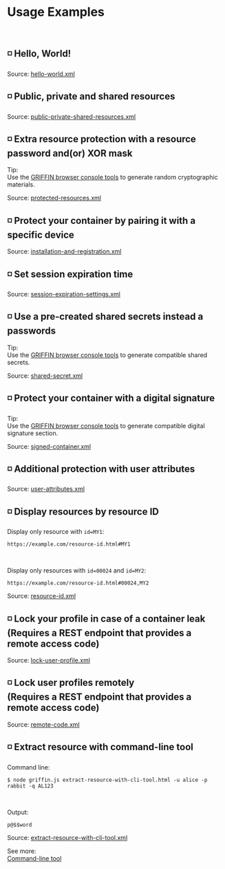 # Usage Examples

<br>

## ◽️ Hello, World!
Source: <a href="https://github.com/griffin-container/griffin/blob/main/examples/xml/hello-world.xml">hello-world.xml</a>

## ◽️ Public, private and shared resources
Source: <a href="https://github.com/griffin-container/griffin/blob/main/examples/xml/public-private-shared-resources.xml">public-private-shared-resources.xml</a>

## ◽️ Extra resource protection with a resource password and(or) XOR mask

Tip:<br>
Use the <a href="https://github.com/griffin-container/griffin/blob/main/browser-console-tools.md#griffin-browser-console-tools">GRIFFIN browser console tools</a> to generate random cryptographic materials.

Source: <a href="https://github.com/griffin-container/griffin/blob/main/examples/xml/protected-resources.xml">protected-resources.xml</a>

## ◽️ Protect your container by pairing it with a specific device
Source: <a href="https://github.com/griffin-container/griffin/blob/main/examples/xml/installation-and-registration.xml">installation-and-registration.xml</a>

## ◽️ Set session expiration time
Source: <a href="https://github.com/griffin-container/griffin/blob/main/examples/xml/session-expiration-settings.xml">session-expiration-settings.xml</a>

## ◽️ Use a pre-created shared secrets instead a passwords

Tip:<br>
Use the <a href="https://github.com/griffin-container/griffin/blob/main/browser-console-tools.md#griffin-browser-console-tools">GRIFFIN browser console tools</a> to generate compatible shared secrets.

Source: <a href="https://github.com/griffin-container/griffin/blob/main/examples/xml/shared-secret.xml">shared-secret.xml</a>

## ◽️ Protect your container with a digital signature

Tip:<br>
Use the <a href="https://github.com/griffin-container/griffin/blob/main/browser-console-tools.md#griffin-browser-console-tools">GRIFFIN browser console tools</a> to generate compatible digital signature section.

Source: <a href="https://github.com/griffin-container/griffin/blob/main/examples/xml/signed-container.xml">signed-container.xml</a>

## ◽️ Additional protection with user attributes
Source: <a href="https://github.com/griffin-container/griffin/blob/main/examples/xml/user-attributes.xml">user-attributes.xml</a>

## ◽️ Display resources by resource ID

Display only resource with <code>id=MY1</code>:
```text
https://example.com/resource-id.html#MY1
```

<br>

Display only resources with <code>id=00024</code> and <code>id=MY2</code>:
```text
https://example.com/resource-id.html#00024,MY2
```
Source: <a href="https://github.com/griffin-container/griffin/blob/main/examples/xml/resource-id.xml">resource-id.xml</a>

## ◽️ Lock your profile in case of a container leak<br>(Requires a REST endpoint that provides a remote access code)
Source: <a href="https://github.com/griffin-container/griffin/blob/main/examples/xml/lock-user-profile.xml">lock-user-profile.xml</a>

## ◽️ Lock user profiles remotely<br>(Requires a REST endpoint that provides a remote access code)
Source: <a href="https://github.com/griffin-container/griffin/blob/main/examples/xml/remote-code.xml">remote-code.xml</a>

## ◽️ Extract resource with command-line tool

Command line:
```console
$ node griffin.js extract-resource-with-cli-tool.html -u alice -p rabbit -q AL123
```

<br>

Output:
```text
p@$$word
```

Source: <a href="https://github.com/griffin-container/griffin/blob/main/examples/xml/extract-resource-with-cli-tool.xml">extract-resource-with-cli-tool.xml</a>

See more:<br>
<a href="https://github.com/griffin-container/griffin/blob/main/command-line-tool.md#command-line-tool">Command-line tool</a>

